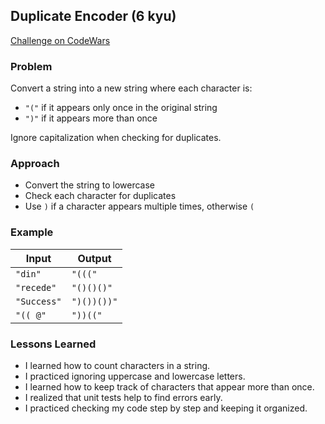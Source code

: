 ##  Duplicate Encoder (6 kyu)
 [Challenge on CodeWars](https://www.codewars.com/)

### Problem
Convert a string into a new string where each character is:
- `"("` if it appears only once in the original string  
- `")"` if it appears more than once  

Ignore capitalization when checking for duplicates.

### Approach
- Convert the string to lowercase  
- Check each character for duplicates  
- Use `)` if a character appears multiple times, otherwise `(`  

### Example
| Input       | Output    |
|------------ |-----------|
| `"din"`     | `"((("`   |
| `"recede"`  | `"()()()"`|
| `"Success"` | `")())())"`|
| `"(( @"`    | `"))(("`  |


### Lessons Learned
- I learned how to count characters in a string.
- I practiced ignoring uppercase and lowercase letters.
- I learned how to keep track of characters that appear more than once.
- I realized that unit tests help to find errors early.
- I practiced checking my code step by step and keeping it organized.


